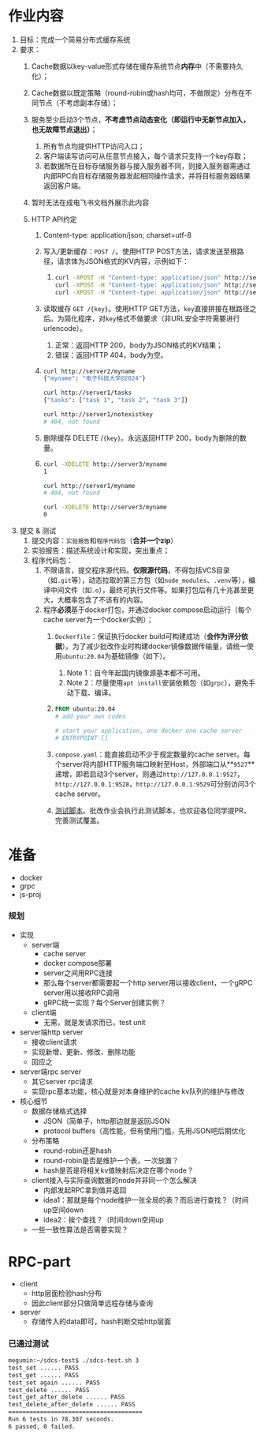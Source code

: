 # 作业内容

1. 目标：完成一个简易分布式缓存系统
2. 要求：
   1. Cache数据以key-value形式存储在缓存系统节点**内存**中（不需要持久化）；
   2. Cache数据以既定策略（round-robin或hash均可，不做限定）分布在不同节点（不考虑副本存储）；
   3. 服务至少启动3个节点，**不考虑节点动态变化（即运行中无新节点加入，也无故障节点退出）**；
      1. 所有节点均提供HTTP访问入口；
      2. 客户端读写访问可从任意节点接入，每个请求只支持一个key存取；
      3. 若数据所在目标存储服务器与接入服务器不同，则接入服务器需通过内部RPC向目标存储服务器发起相同操作请求，并将目标服务器结果返回客户端。
   4. 暂时无法在成电飞书文档外展示此内容

   5. HTTP API约定
      1. Content-type: application/json; charset=utf-8
      2. 写入/更新缓存：`POST /`。使用HTTP POST方法，请求发送至根路径，请求体为JSON格式的KV内容，示例如下：
         1. ```Bash
            curl -XPOST -H "Content-type: application/json" http://server1/ -d '{"myname": "电子科技大学@2024"}'
            curl -XPOST -H "Content-type: application/json" http://server2/ -d '{"tasks": ["task 1", "task 2", "task 3"]}'
            curl -XPOST -H "Content-type: application/json" http://server3/ -d '{"age": 123}'
            ```
      3. 读取缓存 `GET /{key}`。使用HTTP GET方法，`key`直接拼接在根路径之后。为简化程序，对`key`格式不做要求（非URL安全字符需要进行urlencode）。
         1. 正常：返回HTTP 200，body为JSON格式的KV结果；
         2. 错误：返回HTTP 404，body为空。
      4. ```Bash
         curl http://server2/myname
         {"myname": "电子科技大学@2024"}
         
         curl http://server1/tasks
         {"tasks": ["task 1", "task 2", "task 3"]}
         
         curl http://server1/notexistkey
         # 404, not found
         ```

      5. 删除缓存 DELETE /`{key}`。永远返回HTTP 200，body为删除的数量。
      6. ```Bash
         curl -XDELETE http://server3/myname
         1
         
         curl http://server1/myname
         # 404, not found
         
         curl -XDELETE http://server3/myname
         0
         ```
3. 提交 & 测试
   1. 提交内容：`实验报告`和`程序代码包`（**合并一个zip**）
   2. 实验报告：描述系统设计和实现，突出重点；
   3. 程序代码包：
      1. 不限语言，提交程序源代码。**仅限源代码**，不得包括VCS目录（如`.git`等），动态拉取的第三方包（如`node_modules`、`.venv`等），编译中间文件（如`.o`），最终可执行文件等。如果打包后有几十兆甚至更大，大概率包含了不该有的内容。
      2. 程序**必须**基于docker打包，并通过docker compose启动运行（每个cache server为一个docker实例）；
         1. `Dockerfile`：保证执行docker build可构建成功（**会作为评分依据**）。为了减少批改作业时构建docker镜像数据传输量，请统一使用`ubuntu:20.04`为基础镜像（如下）。
            1. Note 1：自今年起国内镜像源基本都不可用。
            2. Note 2：尽量使用`apt install`安装依赖包（如`grpc`），避免手动下载、编译。
         2. ```Dockerfile
            FROM ubuntu:20.04
            # add your own codes
            
            # start your application, one docker one cache server
            # ENTRYPOINT []
            ```

         3. `compose.yaml`：能直接启动不少于规定数量的cache server。每个server将内部HTTP服务端口映射至Host，外部端口从**`9527`**递增，即若启动3个server，则通过`http://127.0.0.1:9527`，`http://127.0.0.1:9528`，`http://127.0.0.1:9529`可分别访问3个cache server。
         4. [测试脚本](https://github.com/ruini-classes/sdcs-testsuit)。批改作业会执行此测试脚本，也欢迎各位同学提PR，完善测试覆盖。







# 准备

* docker
* grpc
* js-proj



### 规划

* 实现
  * server端
    * cache server
    * docker compose部署 
    * server之间用RPC连接
    * 那么每个server都需要起一个http server用以接收client，一个gRPC server用以接收RPC调用
    * gRPC统一实现？每个Server创建实例？
  * client端
    * 无需，就是发请求而已，test unit
* server端http server
  * 接收client请求 
  * 实现新增、更新、修改、删除功能
  * 回应之
* server端rpc server
  * 其它server rpc请求 
  * 实现rpc基本功能，核心就是对本身维护的cache kv队列的维护与修改
* 核心细节
  * 数据存储格式选择
    * JSON（简单子，http那边就是返回JSON
    * protocol buffers（高性能，但有使用门槛，先用JSON吧后期优化
  * 分布策略
    * round-robin还是hash
    * round-robin是否是维护一个表，一次放置？
    * hash是否是将相关kv值映射后决定在哪个node？
  * client接入与实际查询数据的node并非同一个怎么解决
    * 内部发起RPC拿到值并返回
    * idea1：那就是每个node维护一张全局的表？而后进行查找？（时间up空间down
    * idea2：挨个查找？（时间down空间up
  * 一些一致性算法是否需要实现？



# RPC-part

* client
  * http层面检验hash分布
  * 因此client部分只做简单远程存储与查询
* server
  * 存储传入的data即可，hash判断交给http层面



### 已通过测试

```sh
megumin:~/sdcs-test$ ./sdcs-test.sh 3
test_set ...... PASS
test_get ...... PASS
test_set again ...... PASS
test_delete ...... PASS
test_get_after_delete ...... PASS
test_delete_after_delete ...... PASS
======================================
Run 6 tests in 78.307 seconds.
6 passed, 0 failed.
```

